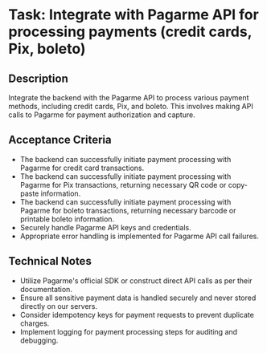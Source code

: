 # Task: Integrate with Pagarme API for processing payments (credit cards, Pix, boleto)

## Description
Integrate the backend with the Pagarme API to process various payment methods, including credit cards, Pix, and boleto. This involves making API calls to Pagarme for payment authorization and capture.

## Acceptance Criteria
*   The backend can successfully initiate payment processing with Pagarme for credit card transactions.
*   The backend can successfully initiate payment processing with Pagarme for Pix transactions, returning necessary QR code or copy-paste information.
*   The backend can successfully initiate payment processing with Pagarme for boleto transactions, returning necessary barcode or printable boleto information.
*   Securely handle Pagarme API keys and credentials.
*   Appropriate error handling is implemented for Pagarme API call failures.

## Technical Notes
*   Utilize Pagarme's official SDK or construct direct API calls as per their documentation.
*   Ensure all sensitive payment data is handled securely and never stored directly on our servers.
*   Consider idempotency keys for payment requests to prevent duplicate charges.
*   Implement logging for payment processing steps for auditing and debugging.
